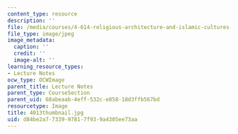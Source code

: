 ```yaml
---
content_type: resource
description: ''
file: /media/courses/4-614-religious-architecture-and-islamic-cultures-fall-2002/d84be2a7733997817f939a4305ee73aa_4013thumbnail.jpg
file_type: image/jpeg
image_metadata:
  caption: ''
  credit: ''
  image-alt: ''
learning_resource_types:
- Lecture Notes
ocw_type: OCWImage
parent_title: Lecture Notes
parent_type: CourseSection
parent_uid: 68abeaab-4eff-532c-e858-18d3ffb567bd
resourcetype: Image
title: 4013thumbnail.jpg
uid: d84be2a7-7339-9781-7f93-9a4305ee73aa
---
```

